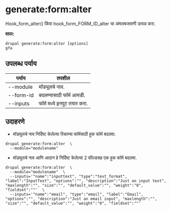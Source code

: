 # generate:form:alter
Hook_form_alter() किंवा hook_form_FORM_ID_alter चा अंमलबजावणी उत्पन्न करा.

**वापर:**
```
drupal generate:form:alter [options]
gfa
```

## उपलब्ध पर्याय
पर्याय | तपशील
-------|-------------
--module | मॉड्यूलचे नाव.
--form-id | बदलण्यासाठी फॉर्म आयडी.
--inputs | फॉर्म मध्ये इनपुट तयार करा.

## उदाहरणे
* मॉड्यूलचे नाव निर्दिष्ट केलेल्या रिकाम्या फॉर्मसाठी हुक फॉर्म बदलवा.
```
drupal generate:form:alter  \
  --module="modulename"
```
* मॉड्यूलचे नाव आणि आदान हे निर्दिष्ट केलेल्या 2 फील्डसह एक हुक फॉर्म बदलवा.
```
drupal generate:form:alter  \
  --module="modulename"  \
  --inputs='"name":"inputtext", "type":"text_format", "label":"InputText", "options":"", "description":"Just an input text", "maxlength":"", "size":"", "default_value":"", "weight":"0", "fieldset":""'  \
  --inputs='"name":"email", "type":"email", "label":"Email", "options":"", "description":"Just an email input", "maxlength":"", "size":"", "default_value":"", "weight":"0", "fieldset":""'
```

